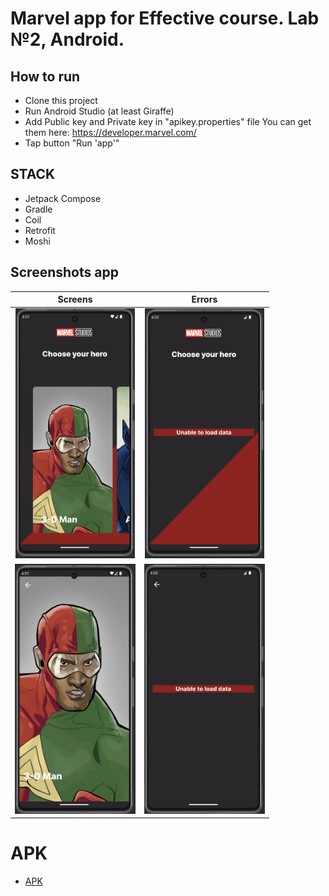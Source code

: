 # Marvel app for Effective course. Lab №2, Android.

## How to run

* Clone this project
* Run Android Studio (at least Giraffe)
* Add Public key and Private key in "apikey.properties" file
You can get them here: https://developer.marvel.com/
* Tap button "Run 'app'"

## STACK

* Jetpack Compose 
* Gradle
* Coil
* Retrofit
* Moshi

## Screenshots app
|                        Screens                         |                         Errors                         |
|:------------------------------------------------------:|:------------------------------------------------------:|
| <img src="assets/first_screenshot.webp" height="400">  | <img src="assets/third_screenshot.webp" height="400">  | 
| <img src="assets/second_screenshot.webp" height="400"> | <img src="assets/fourth_screenshot.webp" height="400"> | 

# APK

* [APK](assets/app-debug.apk)